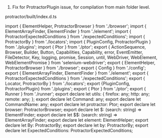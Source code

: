1. Fix for ProtractorPlugin issue, for compilation from main folder level.

protractor/built/index.d.ts

import { ElementHelper, ProtractorBrowser } from './browser';
import { ElementArrayFinder, ElementFinder } from './element';
import { ProtractorExpectedConditions } from './expectedConditions';
import { ProtractorBy } from './locators';
import { PluginConfig, ProtractorPlugin } from './plugins';
import { Ptor } from './ptor';
export { ActionSequence, Browser, Builder, Button, Capabilities, Capability, error, EventEmitter, FileDetector, Key, logging, promise, Session, until, WebDriver, WebElement, WebElementPromise } from 'selenium-webdriver';
export { ElementHelper, ProtractorBrowser } from './browser';
export { Config } from './config';
export { ElementArrayFinder, ElementFinder } from './element';
export { ProtractorExpectedConditions } from './expectedConditions';
export { Locator, ProtractorBy } from './locators';
export {PluginConfig, ProtractorPlugin} from './plugins';
export { Ptor } from './ptor';
export { Runner } from './runner';
export declare let utils: {
    firefox: any;
    http: any;
    remote: any;
};
export declare let Command: any;
export declare let CommandName: any;
export declare let protractor: Ptor;
export declare let browser: ProtractorBrowser;
export declare let $: (search: string) => ElementFinder;
export declare let $$: (search: string) => ElementArrayFinder;
export declare let element: ElementHelper;
export declare let By: ProtractorBy;
export declare let by: ProtractorBy;
export declare let ExpectedConditions: ProtractorExpectedConditions;
